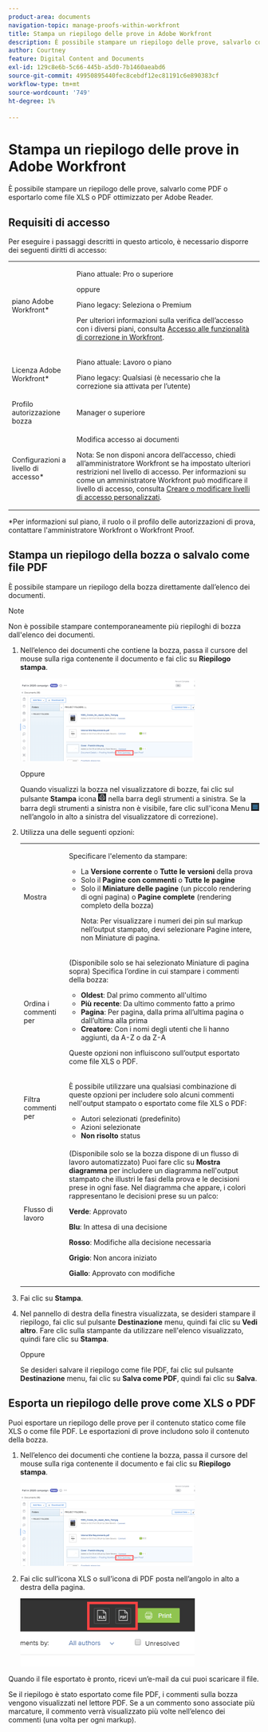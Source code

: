 ```yaml
---
product-area: documents
navigation-topic: manage-proofs-within-workfront
title: Stampa un riepilogo delle prove in Adobe Workfront
description: È possibile stampare un riepilogo delle prove, salvarlo come PDF o esportarlo come file XLS o PDF ottimizzato per Adobe Reader.
author: Courtney
feature: Digital Content and Documents
exl-id: 129c8e6b-5c66-445b-a5d0-7b1460aeabd6
source-git-commit: 49950895440fec8cebdf12ec81191c6e890383cf
workflow-type: tm+mt
source-wordcount: '749'
ht-degree: 1%

---
```


# Stampa un riepilogo delle prove in Adobe Workfront

È possibile stampare un riepilogo delle prove, salvarlo come PDF o esportarlo come file XLS o PDF ottimizzato per Adobe Reader.

## Requisiti di accesso

Per eseguire i passaggi descritti in questo articolo, è necessario disporre dei seguenti diritti di accesso:

<table style="table-layout:auto"> 
 <col> 
 <col> 
 <tbody> 
  <tr> 
   <td role="rowheader">piano Adobe Workfront*</td> 
   <td> <p>Piano attuale: Pro o superiore</p> <p>oppure</p> <p>Piano legacy: Seleziona o Premium</p> <p>Per ulteriori informazioni sulla verifica dell’accesso con i diversi piani, consulta <a href="/help/quicksilver/administration-and-setup/manage-workfront/configure-proofing/access-to-proofing-functionality.md" class="MCXref xref">Accesso alle funzionalità di correzione in Workfront</a>.</p> </td> 
  </tr> 
  <tr> 
   <td role="rowheader">Licenza Adobe Workfront*</td> 
   <td> <p>Piano attuale: Lavoro o piano</p> <p>Piano legacy: Qualsiasi (è necessario che la correzione sia attivata per l’utente)</p> </td> 
  </tr> 
  <tr> 
   <td role="rowheader">Profilo autorizzazione bozza </td> 
   <td>Manager o superiore</td> 
  </tr> 
  <tr> 
   <td role="rowheader">Configurazioni a livello di accesso*</td> 
   <td> <p>Modifica accesso ai documenti</p> <p>Nota: Se non disponi ancora dell’accesso, chiedi all’amministratore Workfront se ha impostato ulteriori restrizioni nel livello di accesso. Per informazioni su come un amministratore Workfront può modificare il livello di accesso, consulta <a href="../../../administration-and-setup/add-users/configure-and-grant-access/create-modify-access-levels.md" class="MCXref xref">Creare o modificare livelli di accesso personalizzati</a>.</p> </td> 
  </tr> 
 </tbody> 
</table>

&#42;Per informazioni sul piano, il ruolo o il profilo delle autorizzazioni di prova, contattare l&#39;amministratore Workfront o Workfront Proof.

## Stampa un riepilogo della bozza o salvalo come file PDF

È possibile stampare un riepilogo della bozza direttamente dall’elenco dei documenti.

>[!NOTE]
>
>Non è possibile stampare contemporaneamente più riepiloghi di bozza dall&#39;elenco dei documenti.

1. Nell’elenco dei documenti che contiene la bozza, passa il cursore del mouse sulla riga contenente il documento e fai clic su **Riepilogo stampa**.

   ![proof_printsummary.png](assets/proof-printsummary-350x166.png)

   Oppure

   Quando visualizzi la bozza nel visualizzatore di bozze, fai clic sul pulsante **Stampa** icona ![](assets/print-icon-in-pv.png) nella barra degli strumenti a sinistra. Se la barra degli strumenti a sinistra non è visibile, fare clic sull&#39;icona Menu ![](assets/menu-icon-in-pv.png) nell’angolo in alto a sinistra del visualizzatore di correzione).

1. Utilizza una delle seguenti opzioni:

   <table style="table-layout:auto"> 
    <col> 
    <col> 
    <tbody> 
     <tr> 
      <td role="rowheader">Mostra</td> 
      <td> <p>Specificare l'elemento da stampare:</p> 
       <ul> 
        <li>La <strong>Versione corrente</strong> o <strong>Tutte le versioni</strong> della prova</li> 
        <li>Solo il <strong>Pagine con commenti</strong> o <strong>Tutte le pagine</strong></li> 
        <li>Solo il <strong>Miniature delle pagine</strong> (un piccolo rendering di ogni pagina) o <strong>Pagine complete</strong> (rendering completo della bozza)<br></li> 
        <p>Nota: Per visualizzare i numeri dei pin sul markup nell’output stampato, devi selezionare Pagine intere, non Miniature di pagina. </p> 
       </ul> </td> 
     </tr> 
     <tr> 
      <td role="rowheader">Ordina i commenti per</td> 
      <td> <p>(Disponibile solo se hai selezionato Miniature di pagina sopra) Specifica l’ordine in cui stampare i commenti della bozza:</p> 
       <ul> 
        <li><strong>Oldest</strong>: Dal primo commento all'ultimo</li> 
        <li><strong>Più recente</strong>: Da ultimo commento fatto a primo</li> 
        <li><strong>Pagina</strong>: Per pagina, dalla prima all’ultima pagina o dall’ultima alla prima</li> 
        <li><strong>Creatore</strong>: Con i nomi degli utenti che li hanno aggiunti, da A-Z o da Z-A</li> 
       </ul> <p>Queste opzioni non influiscono sull’output esportato come file XLS o PDF.</p> </td> 
     </tr> 
     <tr> 
      <td role="rowheader">Filtra commenti per</td> 
      <td> <p>È possibile utilizzare una qualsiasi combinazione di queste opzioni per includere solo alcuni commenti nell'output stampato o esportato come file XLS o PDF:</p> 
       <ul> 
        <li>Autori selezionati (predefinito)</li> 
        <li>Azioni selezionate</li> 
        <li><strong>Non risolto</strong> status</li> 
       </ul> </td> 
     </tr> 
     <tr> 
      <td role="rowheader">Flusso di lavoro</td> 
      <td> <p>(Disponibile solo se la bozza dispone di un flusso di lavoro automatizzato) Puoi fare clic su <strong>Mostra diagramma</strong> per includere un diagramma nell'output stampato che illustri le fasi della prova e le decisioni prese in ogni fase. Nel diagramma che appare, i colori rappresentano le decisioni prese su un palco:</p> <p><strong>Verde</strong>: Approvato</p> <p><strong>Blu</strong>: In attesa di una decisione</p> <p><strong>Rosso</strong>: Modifiche alla decisione necessaria</p> <p><strong>Grigio</strong>: Non ancora iniziato</p> <p><strong>Giallo</strong>: Approvato con modifiche</p> </td> 
     </tr> 
    </tbody> 
   </table>

1. Fai clic su **Stampa**.
1. Nel pannello di destra della finestra visualizzata, se desideri stampare il riepilogo, fai clic sul pulsante **Destinazione** menu, quindi fai clic su **Vedi altro**. Fare clic sulla stampante da utilizzare nell&#39;elenco visualizzato, quindi fare clic su **Stampa**.

   Oppure

   Se desideri salvare il riepilogo come file PDF, fai clic sul pulsante **Destinazione** menu, fai clic su **Salva come PDF**, quindi fai clic su **Salva**.

## Esporta un riepilogo delle prove come XLS o PDF

Puoi esportare un riepilogo delle prove per il contenuto statico come file XLS o come file PDF. Le esportazioni di prove includono solo il contenuto della bozza.

1. Nell’elenco dei documenti che contiene la bozza, passa il cursore del mouse sulla riga contenente il documento e fai clic su **Riepilogo stampa**.

   ![proof_printsummary.png](assets/proof-printsummary-350x166.png)

1. Fai clic sull’icona XLS o sull’icona di PDF posta nell’angolo in alto a destra della pagina.

   ![](assets/xls-pdf-icons-350x136.png)

Quando il file esportato è pronto, ricevi un’e-mail da cui puoi scaricare il file.

Se il riepilogo è stato esportato come file PDF, i commenti sulla bozza vengono visualizzati nel lettore PDF. Se a un commento sono associate più marcature, il commento verrà visualizzato più volte nell’elenco dei commenti (una volta per ogni markup).

